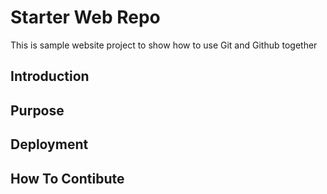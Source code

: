 # Starter Web Repo
This is sample website project to show how to use Git and Github together
## Introduction


## Purpose

## Deployment

## How To Contibute